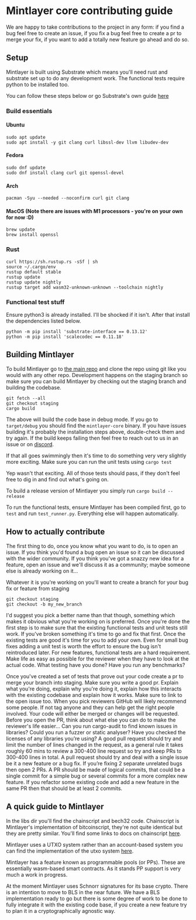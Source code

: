 # Mintlayer core contributing guide

We are happy to take contributions to the project in any form: if you find a bug feel free to create an issue, if you fix a bug feel free to create a pr to merge your fix, if you want to add a totally new feature go ahead and do so.


## Setup

Mintlayer is built using Substrate which means you'll need rust and substrate set up to do any development work. The functional tests require python to be installed too.

You can follow these steps below or go Substrate's own guide [here](https://docs.substrate.io/v3/getting-started/overview/)
### Build essentials

#### Ubuntu
    sudo apt update
    sudo apt install -y git clang curl libssl-dev llvm libudev-dev

#### Fedora
    sudo dnf update
    sudo dnf install clang curl git openssl-devel

#### Arch
    pacman -Syu --needed --noconfirm curl git clang
    
#### MacOS (Note there are issues with M1 processors - you're on your own for now :D)
    brew update
    brew install openssl
    

### Rust
    curl https://sh.rustup.rs -sSf | sh
    source ~/.cargo/env
    rustup default stable
    rustup update
    rustup update nightly
    rustup target add wasm32-unknown-unknown --toolchain nightly

### Functional test stuff
Ensure python3 is already installed. I'll be shocked if it isn't. After that install the dependencies listed below.

    python -m pip install 'substrate-interface == 0.13.12'
    python -m pip install 'scalecodec == 0.11.18'
    
## Building Mintlayer

To build Mintlayer go to [the main repo](https://github.com/mintlayer/core) and clone the repo using git like you would with any other repo.
Development happens on the staging branch so make sure you can build Mintlayer by checking out the staging branch and building the codebase.

    git fetch --all
    git checkout staging
    cargo build
    
The above will build the code base in debug mode. If you go to `target/debug` you should find the `mintlayer-core` binary. If you have issues building it's probably 
the installation steps above, double-check them and try again. If the build keeps failing then feel free to reach out to us in an issue or on [discord](https://discord.gg/XMrhvngQ8T).

If that all goes swimmingly then it's time to do something very very slightly more exciting. Make sure you can run the unit tests using `cargo test`
   
Yep wasn't that exciting. All of those tests should pass, if they don't feel free to dig in and find out what's going on.

To build a release version of Mintlayer you simply run `cargo build --release`
    
To run the functional tests, ensure Mintlayer has been compiled first, go to `test` and run `test_runner.py`. Everything else will happen automatically.

## How to actually contribute

The first thing to do, once you know what you want to do, is to open an issue. If you think you'd found a bug open an issue so it can be discussed with the wider
community. If you think you've got a snazzy new idea for a feature, open an issue and we'll discuss it as a community; maybe someone else is already working on it...

Whatever it is you're working on you'll want to create a branch for your bug fix or feature from staging
 
 
    git checkout staging
    git checkout -b my_new_branch
   
   
I'd suggest you pick a better name than that though, something which makes it obvious what you're working on is preferred. Once you're done the first step is to make
sure that the existing functional tests and unit tests still work. If you've broken something it's time to go and fix that first. Once the existing tests are good
it's time for you to add your own. Even for small bug fixes adding a unit test is worth the effort to ensure the bug isn't reintroduced later. For new features, functional tests
are a hard requirement. Make life as easy as possible for the reviewer when they have to look at the actual code. What testing have you done? Have you run any benchmarks?

Once you've created a set of tests that prove out your code create a pr to merge your branch into staging. Make sure you write a good pr. Explain what you're doing, 
explain why you're doing it, explain how this interacts with the existing codebase and explain how it works. Make sure to link to the open issue too. When you pick
reviewers GitHub will likely recommend some people. If not tag anyone and they can help get the right people involved. Your code will either be merged or changes will be requested.
Before you open the PR, think about what else you can do to make the reviewer's life easier… Can you run cargo-audit to find known issues in libraries? Could you run a fuzzer or static analyser? Have you checked the licenses of any libraries you’re using?
A good pull request should try and limit the number of lines changed in the request, as a general rule it takes roughly 60 mins to review a 300-400 line request so try and keep PRs to 300-400 lines in total.
A pull request should try and deal with a single issue be it a new feature or a bug fix. If you’re fixing 2 separate unrelated bugs then open 2 PRs. A PR should be made of logical commits, that could be a single commit for a simple bug or several commits for a more complex new feature. If you refactor some existing code and add a new feature in the same PR then that should be at least 2 commits.


## A quick guide to Mintlayer

In the libs dir you'll find the chainscript and bech32 code. Chainscript is Mintlayer's implementation of bitcoinscript, they're not quite identical but they are
pretty similar. You'll find some links to docs on chainscript [here](https://github.com/mintlayer/core/tree/master/libs/chainscript).

Mintlayer uses a UTXO system rather than an account-based system you can find the implementation of the utxo system [here](https://github.com/mintlayer/core/tree/master/pallets/utxo). 

Mintlayer has a feature known as programmable pools (or PPs). These are essentially wasm-based smart contracts. As it stands PP support is very much a work in progress.

At the moment Mintlayer uses Schnorr signatures for its base crypto. There is an intention to move to BLS in the near future. We have a BLS implementation ready to go but there is some degree of work to be done to fully integrate it with the existing code base, if you create a new feature try to plan it in a cryptographically agnostic way.
    











